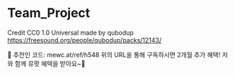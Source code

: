 # Team_Project

Credit
CC0 1.0 Universal made by qubodup https://freesound.org/people/qubodup/packs/12143/

🎫 추천인 코드: mewc.at/ref/h548
위의 URL을 통해 구독하시면 2개월 추가 혜택!
저와 함께 뮤팟 혜택을 받아요~🎁
